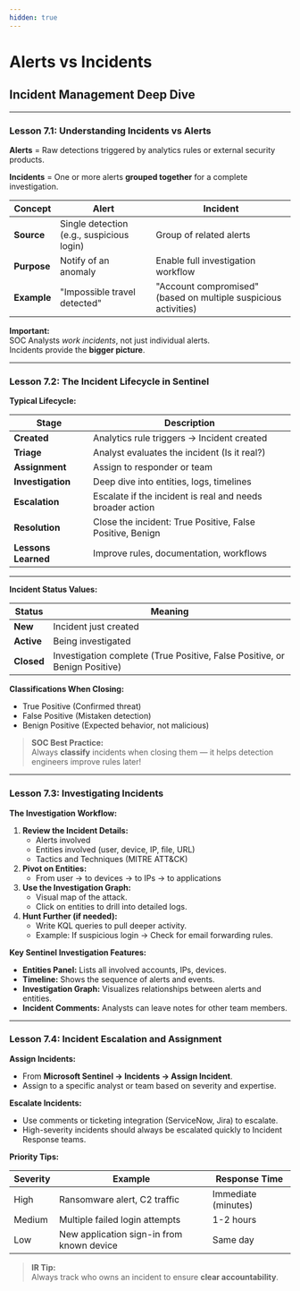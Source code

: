 ```yaml
---
hidden: true
---
```


# Alerts vs Incidents

## Incident Management Deep Dive

***

### **Lesson 7.1: Understanding Incidents vs Alerts**

**Alerts** = Raw detections triggered by analytics rules or external security products.

**Incidents** = One or more alerts **grouped together** for a complete investigation.

| Concept     | Alert                                     | Incident                                                        |
| ----------- | ----------------------------------------- | --------------------------------------------------------------- |
| **Source**  | Single detection (e.g., suspicious login) | Group of related alerts                                         |
| **Purpose** | Notify of an anomaly                      | Enable full investigation workflow                              |
| **Example** | "Impossible travel detected"              | "Account compromised" (based on multiple suspicious activities) |

**Important:**\
SOC Analysts _work incidents_, not just individual alerts.\
Incidents provide the **bigger picture**.

***

### **Lesson 7.2: The Incident Lifecycle in Sentinel**

**Typical Lifecycle:**

| Stage               | Description                                               |
| ------------------- | --------------------------------------------------------- |
| **Created**         | Analytics rule triggers → Incident created                |
| **Triage**          | Analyst evaluates the incident (Is it real?)              |
| **Assignment**      | Assign to responder or team                               |
| **Investigation**   | Deep dive into entities, logs, timelines                  |
| **Escalation**      | Escalate if the incident is real and needs broader action |
| **Resolution**      | Close the incident: True Positive, False Positive, Benign |
| **Lessons Learned** | Improve rules, documentation, workflows                   |

***

**Incident Status Values:**

| Status     | Meaning                                                                    |
| ---------- | -------------------------------------------------------------------------- |
| **New**    | Incident just created                                                      |
| **Active** | Being investigated                                                         |
| **Closed** | Investigation complete (True Positive, False Positive, or Benign Positive) |

**Classifications When Closing:**

* True Positive (Confirmed threat)
* False Positive (Mistaken detection)
* Benign Positive (Expected behavior, not malicious)

> **SOC Best Practice:**\
> Always **classify** incidents when closing them — it helps detection engineers improve rules later!

***

### **Lesson 7.3: Investigating Incidents**

**The Investigation Workflow:**

1. **Review the Incident Details:**
   * Alerts involved
   * Entities involved (user, device, IP, file, URL)
   * Tactics and Techniques (MITRE ATT\&CK)
2. **Pivot on Entities:**
   * From user → to devices → to IPs → to applications
3. **Use the Investigation Graph:**
   * Visual map of the attack.
   * Click on entities to drill into detailed logs.
4. **Hunt Further (if needed):**
   * Write KQL queries to pull deeper activity.
   * Example: If suspicious login → Check for email forwarding rules.

**Key Sentinel Investigation Features:**

* **Entities Panel:** Lists all involved accounts, IPs, devices.
* **Timeline:** Shows the sequence of alerts and events.
* **Investigation Graph:** Visualizes relationships between alerts and entities.
* **Incident Comments:** Analysts can leave notes for other team members.

***

### **Lesson 7.4: Incident Escalation and Assignment**

**Assign Incidents:**

* From **Microsoft Sentinel → Incidents → Assign Incident**.
* Assign to a specific analyst or team based on severity and expertise.

**Escalate Incidents:**

* Use comments or ticketing integration (ServiceNow, Jira) to escalate.
* High-severity incidents should always be escalated quickly to Incident Response teams.

**Priority Tips:**

| Severity | Example                                   | Response Time       |
| -------- | ----------------------------------------- | ------------------- |
| High     | Ransomware alert, C2 traffic              | Immediate (minutes) |
| Medium   | Multiple failed login attempts            | 1-2 hours           |
| Low      | New application sign-in from known device | Same day            |

> **IR Tip:**\
> Always track who owns an incident to ensure **clear accountability**.
